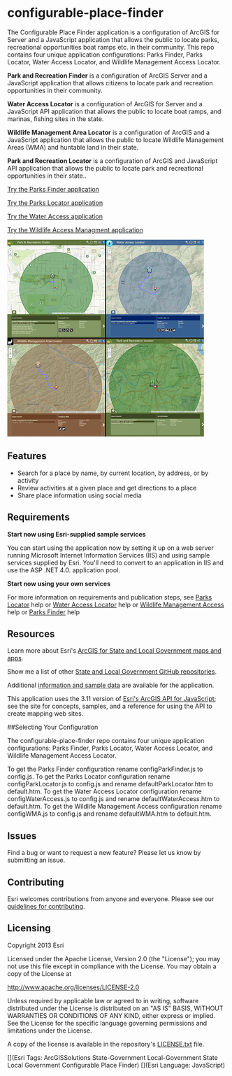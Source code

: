 # configurable-place-finder

The Configurable Place Finder application is a configuration of ArcGIS for Server and a JavaScript application
that allows the public to locate parks, recreational opportunities boat ramps etc. in their community. This repo contains four unique application configurations: Parks Finder, Parks Locator, Water Access Locator, and Wildlife Management Access Locator.

**Park and Recreation Finder** is a configuration of ArcGIS Server and a JavaScript application that allows citizens to locate park and recreation opportunities in their community.

**Water Access Locator** is a configuration of ArcGIS for Server and a JavaScript API application that allows the public to locate boat ramps, and marinas, fishing sites in the state. 

**Wildlife Management Area Locator** is a configuration of ArcGIS and a JavaScript application that allows the public to locate Wildlife Management Areas (WMA) and huntable land in their state.

**Park and Recreation Locator** is a configuration of ArcGIS and JavaScript API application that allows the public to locate park and recreational opportunities in their state.. 


[Try the Parks Finder application](http://links.esri.com/localgovernment/tryit/ParksFinder/)

[Try the Parks Locator application](http://links.esri.com/stategovernment/tryit/ParksLocator/)

[Try the Water Access application](http://links.esri.com/stategovernment/tryit/WaterAccess/)

[Try the Wildlife Access Managment application](http://links.esri.com/stategovernment/tryit/WMA/)

[![Image of Configurable Place Finder application](configurable-place-finder.png "Configurable Place Finder application")](http://tryitlive.arcgis.com/ParksFinder/)

## Features

* Search for a place by name, by current location, by address, or by activity
* Review activities at a given place and get directions to a place
* Share place information using social media

## Requirements

**Start now using Esri-supplied sample services**

You can start using the application now by setting it up on a web server running Microsoft Internet Information Services (IIS) and using sample services supplied by Esri.
You'll need to convert to an application in IIS and use the ASP .NET 4.0. application pool.

**Start now using your own services**

For more information on requirements and publication steps, see [Parks Locator](http://links.esri.com/stategovernment/help/10.2/ParkandRecreationLocator) help or [Water Access Locator](http://links.esri.com/stategovernment/help/10.2/WaterAccessLocator) help or [Wildlife Management Access](http://links.esri.com/stategovernment/help/10.2/WildlifeManagementAreaLocator) help or [Parks Finder](http://links.esri.com/localgovernment/help/10.2/ParksandRecreationFinder) help 

## Resources

Learn more about Esri's [ArcGIS for State and Local Government maps and apps](http://solutions.arcgis.com).

Show me a list of other [State and Local Government GitHub repositories](http://esri.github.io/#Government).

Additional [information and sample data](http://www.arcgis.com/home/item.html?id=e0b7b8889be24b60aed3455331eb25a6)
are available for the application.

This application uses the 3.11 version of
[Esri's ArcGIS API for JavaScript](http://help.arcgis.com/en/webapi/javascript/arcgis/);
see the site for concepts, samples, and a reference for using the API to create mapping web sites.

##Selecting Your Configuration

The configurable-place-finder repo contains four unique application configurations: Parks Finder, Parks Locator, Water Access Locator, and Wildlife Management Access Locator.

To get the Parks Finder configuration rename configParkFinder.js to config.js. To get the Parks Locator configuration rename configParkLocator.js to config.js and rename defaultParkLocator.htm to default.htm. To get the Water Access Locator configuration rename configWaterAccess.js to config.js and rename defaultWaterAccess.htm to default.htm. To get the Wildlife Management Access configuration rename configWMA.js to config.js and rename defaultWMA.htm to default.htm.

## Issues

Find a bug or want to request a new feature?  Please let us know by submitting an issue.

## Contributing

Esri welcomes contributions from anyone and everyone.
Please see our [guidelines for contributing](https://github.com/esri/contributing).

## Licensing

Copyright 2013 Esri

Licensed under the Apache License, Version 2.0 (the "License");
you may not use this file except in compliance with the License.
You may obtain a copy of the License at

   http://www.apache.org/licenses/LICENSE-2.0

Unless required by applicable law or agreed to in writing, software
distributed under the License is distributed on an "AS IS" BASIS,
WITHOUT WARRANTIES OR CONDITIONS OF ANY KIND, either express or implied.
See the License for the specific language governing permissions and
limitations under the License.

A copy of the license is available in the repository's
[LICENSE.txt](LICENSE.txt) file.

[](Esri Tags: ArcGISSolutions State-Government Local-Government State Local Government Configurable Place Finder)
[](Esri Language: JavaScript)
